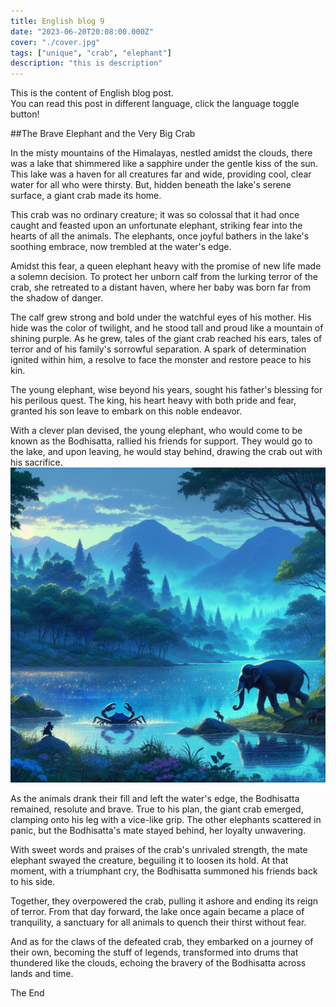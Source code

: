 ```yaml
---
title: English blog 9
date: "2023-06-20T20:08:00.000Z"
cover: "./cover.jpg"
tags: ["unique", "crab", "elephant"]
description: "this is description"
---
```


This is the content of English blog post.  
You can read this post in different language, click the language toggle button!


##The Brave Elephant and the Very Big Crab

In the misty mountains of the Himalayas, nestled amidst the clouds, there was a lake that shimmered like a sapphire under the gentle kiss of the sun. This lake was a haven for all creatures far and wide, providing cool, clear water for all who were thirsty. But, hidden beneath the lake's serene surface, a giant crab made its home.

This crab was no ordinary creature; it was so colossal that it had once caught and feasted upon an unfortunate elephant, striking fear into the hearts of all the animals. The elephants, once joyful bathers in the lake's soothing embrace, now trembled at the water's edge.

Amidst this fear, a queen elephant heavy with the promise of new life made a solemn decision. To protect her unborn calf from the lurking terror of the crab, she retreated to a distant haven, where her baby was born far from the shadow of danger.

The calf grew strong and bold under the watchful eyes of his mother. His hide was the color of twilight, and he stood tall and proud like a mountain of shining purple. As he grew, tales of the giant crab reached his ears, tales of terror and of his family's sorrowful separation. A spark of determination ignited within him, a resolve to face the monster and restore peace to his kin.

The young elephant, wise beyond his years, sought his father's blessing for his perilous quest. The king, his heart heavy with both pride and fear, granted his son leave to embark on this noble endeavor.

With a clever plan devised, the young elephant, who would come to be known as the Bodhisatta, rallied his friends for support. They would go to the lake, and upon leaving, he would stay behind, drawing the crab out with his sacrifice.
![elephant_lake](./img1.jpg)

As the animals drank their fill and left the water's edge, the Bodhisatta remained, resolute and brave. True to his plan, the giant crab emerged, clamping onto his leg with a vice-like grip. The other elephants scattered in panic, but the Bodhisatta's mate stayed behind, her loyalty unwavering.

With sweet words and praises of the crab's unrivaled strength, the mate elephant swayed the creature, beguiling it to loosen its hold. At that moment, with a triumphant cry, the Bodhisatta summoned his friends back to his side.

Together, they overpowered the crab, pulling it ashore and ending its reign of terror. From that day forward, the lake once again became a place of tranquility, a sanctuary for all animals to quench their thirst without fear.

And as for the claws of the defeated crab, they embarked on a journey of their own, becoming the stuff of legends, transformed into drums that thundered like the clouds, echoing the bravery of the Bodhisatta across lands and time.

The End
